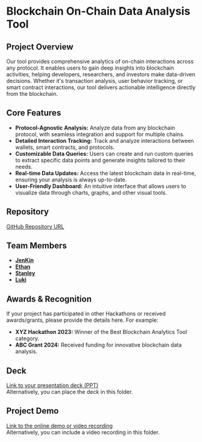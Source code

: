# Blockchain On-Chain Data Analysis Tool

## Project Overview
Our tool provides comprehensive analytics of on-chain interactions across any protocol. It enables users to gain deep insights into blockchain activities, helping developers, researchers, and investors make data-driven decisions. Whether it's transaction analysis, user behavior tracking, or smart contract interactions, our tool delivers actionable intelligence directly from the blockchain.

## Core Features
- **Protocol-Agnostic Analysis:** Analyze data from any blockchain protocol, with seamless integration and support for multiple chains.
- **Detailed Interaction Tracking:** Track and analyze interactions between wallets, smart contracts, and protocols.
- **Customizable Data Queries:** Users can create and run custom queries to extract specific data points and generate insights tailored to their needs.
- **Real-time Data Updates:** Access the latest blockchain data in real-time, ensuring your analysis is always up-to-date.
- **User-Friendly Dashboard:** An intuitive interface that allows users to visualize data through charts, graphs, and other visual tools.

## Repository
[GitHub Repository URL](https://github.com/your-repository-url)

## Team Members
- **[JenKin]([https://github.com/your-github-url](https://github.com/Qinsir7))**
- **[Ethan]([https://github.com/teammate1-github-url](https://github.com/chiguayeshao/dapp-forge))**
- **[Stanley]([https://github.com/teammate2-github-url](https://github.com/blockma001))**
- **[Luki]([https://github.com/teammate2-github-url](https://github.com/blockma001))**

## Awards & Recognition
If your project has participated in other Hackathons or received awards/grants, please provide the details here. For example:
- **XYZ Hackathon 2023:** Winner of the Best Blockchain Analytics Tool category.
- **ABC Grant 2024:** Received funding for innovative blockchain data analysis.

## Deck
[Link to your presentation deck (PPT)](https://your-deck-url)  
Alternatively, you can place the deck in this folder.

## Project Demo
[Link to the online demo or video recording](https://your-demo-url)  
Alternatively, you can include a video recording in this folder.
